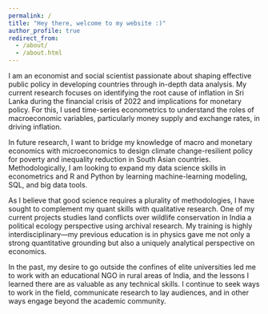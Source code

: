 ```yaml
---
permalink: /
title: "Hey there, welcome to my website :)"
author_profile: true
redirect_from: 
  - /about/
  - /about.html
---
```


I am an economist and social scientist passionate about shaping effective public policy in developing countries through in-depth data analysis. My current research focuses on identifying the root cause of inflation in Sri Lanka during the financial crisis of 2022 and implications for monetary policy. For this, I used time-series econometrics to understand the roles of macroeconomic variables, particularly money supply and exchange rates, in driving inflation. 

In future research, I want to bridge my knowledge of macro and monetary economics with microeconomics to design climate change-resilient policy for poverty and inequality reduction in South Asian countries. Methodologically, I am looking to expand my data science skills in econometrics and R and Python by learning machine-learning modeling, SQL, and big data tools. 

As I believe that good science requires a plurality of methodologies, I have sought to complement my quant skills with qualitative research. One of my current projects studies land conflicts over wildlife conservation in India a political ecology perspective using archival research. My training is highly interdisciplinary—my previous education is in physics gave me not only a strong quantitative grounding but also a uniquely analytical perspective on economics. 

In the past, my desire to go outside the confines of elite universities led me to work with an educational NGO in rural areas of India, and the lessons I learned there are as valuable as any technical skills. I continue to seek ways to work in the field, communicate research to lay audiences, and in other ways engage beyond the academic community. 



  



  




